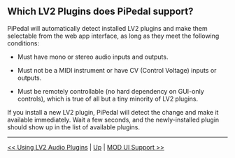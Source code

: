 ## Which LV2 Plugins does PiPedal support?

PiPedal will automatically detect installed LV2 plugins and make them selectable from the web app interface, as long as they meet the 
following conditions:

- Must have mono or stereo audio inputs and outputs.

- Must not be a MIDI instrument or have CV (Control Voltage) inputs or outputs.

- Must be remotely controllable (no hard dependency on GUI-only controls), which is true of all but a tiny minority of LV2 plugins.


If you install a new LV2 plugin, PiPedal will detect the change and make it available immediately. Wait a few seconds, and the newly-installed plugin should show up in the list of available plugins.

--------
[<< Using LV2 Audio Plugins](UsingLv2Plugins.md)  | [Up](Documentation.md) | [MOD UI Support >>](ModUiSupport.md)
